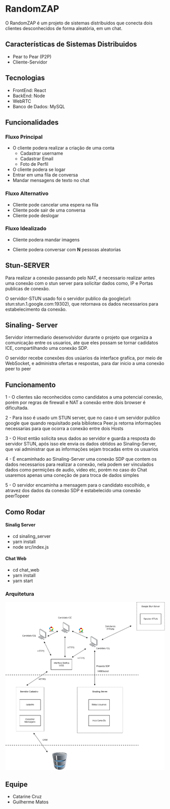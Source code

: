 # RandomZAP
O RandomZAP é um projeto de sistemas distribuidos que conecta dois clientes desconhecidos de forma aleatória, em um chat.

## Características de Sistemas Distribuidos
- Pear to Pear (P2P)
- Cliente-Servidor

## Tecnologias 
- FrontEnd: React
- BackEnd: Node
- WebRTC
- Banco de Dados: MySQL

## Funcionalidades
### Fluxo Principal
- O cliente podera realizar a criação de uma conta
    * Cadastrar username
    * Cadastrar Email
    * Foto de Perfil
- O cliente podera se logar
- Entrar em uma fila de conversa
- Mandar mensagens de texto no chat

### Fluxo Alternativo
- Cliente pode cancelar uma espera na fila
- Cliente pode sair de uma conversa
- Cliente pode deslogar

### Fluxo Idealizado
- Cliente podera mandar imagens

- Cliente podera conversar com **N** pessoas aleatorias

## Stun-SERVER
Para realizar a conexão passando pelo NAT, é necessario realizar antes uma conexão com o stun server para solicitar dados como, IP e Portas publicas de conexão.

O servidor-STUN usado foi o servidor publico da google(url: stun:stun.1.google.com:19302), que retornava os dados necessarios para estabelecimento da conexão.

## Sinaling- Server
Servidor intermediario desenvolvidor durante o projeto que organiza a comunicação entre os usuarios, ate que eles possam se tornar cadidatos ICE, compartilhando uma conexão SDP.

O servidor recebe conexões dos usúarios da interface grafíca, por meio de WebSocket, e administra ofertas e respostas, para dar inicio a uma conexão peer to peer

## Funcionamento
1 - O clientes são reconhecidos como candidatos a uma potencial conexão, porém por regras de firewall e NAT a conexão entre dois browser é dificultada.

2 - Para isso é usado um STUN server, que no caso é um servidor publico google que quando requisitado pela biblioteca Peer.js retorna informações necessarias para que ocorra a conexão entre dois Hosts

3 - O Host então solicita seus dados ao servidor e guarda a resposta do servidor STUN, após isso ele envia os dados obtidos ao Sinaling-Server, que vai administrar que as informações sejam trocadas entre os usuarios

4 - É encaminhado ao Sinaling-Server uma conexão SDP que contem os dados necessarios para realizar a conexão, nela podem ser vinculados dados como permições de audio, video etc, porém no caso do Chat usaremos apenas uma coneção de para troca de dados simples

5 - O servidor encaminha a mensagem para o candidato escolhido, e atravez dos dados da conexão SDP é estabelecido uma conexão peerTopeer

## Como Rodar
#### Sinalig Server
* cd sinaling_server
* yarn install
* node src/index.js

#### Chat Web
* cd chat_web
* yarn install
* yarn start


### Arquitetura

<img src="arquiteturaSD.png">

## Equipe
- Catarine Cruz
- Guilherme Matos 
